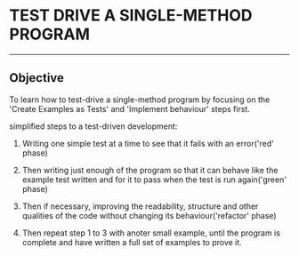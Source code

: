 # TEST DRIVE A SINGLE-METHOD PROGRAM

----

## Objective

To learn how to test-drive a single-method program by focusing on the 'Create Examples as Tests' and 'Implement behaviour' steps first.

simplified steps to a test-driven development:

1. Writing one simple test at a time to see that it fails with an error('red' phase)

2. Then writing just enough of the program so that it can behave like the example test written and for it to pass when the test is run again('green' phase)

3. Then if necessary, improving the readability, structure and other qualities of the code without changing its behaviour('refactor' phase)

4. Then repeat step 1 to 3 with anoter small example, until the program is complete and have written a full set of examples to prove it.